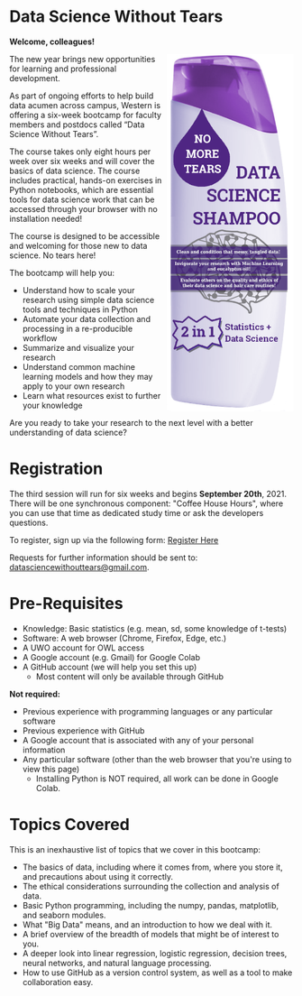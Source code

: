 # Data Science Without Tears

**Welcome, colleagues!**

<img align="right" src="shampoobottle.png" width=225px>

The new year brings new opportunities for learning and professional development.
 
As part of ongoing efforts to help build data acumen across campus, Western is offering a six-week bootcamp for faculty members and postdocs called “Data Science Without Tears”.
 
The course takes only eight hours per week over six weeks and will cover the basics of data science. The course includes practical, hands-on exercises in Python notebooks, which are essential tools for data science work that can be accessed through your browser with no installation needed!
 
The course is designed to be accessible and welcoming for those new to data science. No tears here!
 
The bootcamp will help you:
 
- Understand how to scale your research using simple data science tools and techniques in Python
- Automate your data collection and processing in a re-producible workflow
- Summarize and visualize your research
- Understand common machine learning models and how they may apply to your own research
- Learn what resources exist to further your knowledge
 
Are you ready to take your research to the next level with a better understanding of data science?

# Registration

The third session will run for six weeks and begins **September 20th**, 2021. There will be one synchronous component: "Coffee House Hours", where you can use that time as dedicated study time or ask the developers questions. 

To register, sign up via the following form: [Register Here](https://forms.gle/gEE6L6XLtiQiBdKV9/)

Requests for further information should be sent to: [datasciencewithouttears@gmail.com](mailto:datasciencewithouttears@gmail.com).

# Pre-Requisites

- Knowledge: Basic statistics (e.g. mean, sd, some knowledge of t-tests)
- Software: A web browser (Chrome, Firefox, Edge, etc.)
- A UWO account for OWL access
- A Google account (e.g. Gmail) for Google Colab
- A GitHub account (we will help you set this up)
    - Most content will only be available through GitHub

**Not required:**

- Previous experience with programming languages or any particular software
- Previous experience with GitHub
- A Google account that is associated with any of your personal information
- Any particular software (other than the web browser that you're using to view this page)
    - Installing Python is NOT required, all work can be done in Google Colab.


# Topics Covered

This is an inexhaustive list of topics that we cover in this bootcamp:

- The basics of data, including where it comes from, where you store it, and precautions about using it correctly.
- The ethical considerations surrounding the collection and analysis of data.
- Basic Python programming, including the numpy, pandas, matplotlib, and seaborn modules.
- What "Big Data" means, and an introduction to how we deal with it.
- A brief overview of the breadth of models that might be of interest to you.
- A deeper look into linear regression, logistic regression, decision trees, neural networks, and natural language processing.
- How to use GitHub as a version control system, as well as a tool to make collaboration easy.

